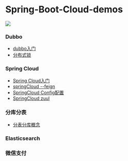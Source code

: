 # Spring-Boot-Cloud-demos

  

<img src="https://qiniu.epipe.cn/picture/2020-05-01_c.jpg"/>
<br/>

### Dubbo
- [dubbo入门](https://coderpwh.com/2018/05/10/Dubbo-rumen/)
- [分布式锁](https://coderpwh.com/2018/06/05/fenbushisuodshixian/)


### Spring Cloud
- [Spring Cloud入门](https://coderpwh.net/2018/08/07/springCloud/)
- [springCloud --feign ](https://coderpwh.net/2019/06/16/springCloud-feign/)
- [SpringCloud Config配置 ](https://coderpwh.net/2019/06/26/springcloud--config/)
- [SpringCloud zuul](https://coderpwh.net/2019/07/07/springcloud-zuul/)

### 分库分表
- [分表分库概念](https://coderpwh.net/2019/08/12/database-fenkufenbiao/)

### Elasticsearch

### 微信支付
